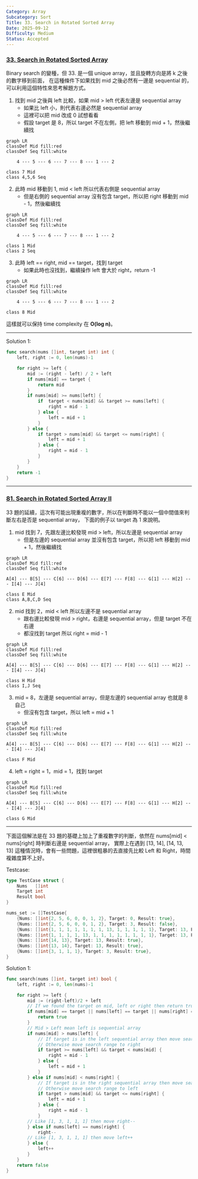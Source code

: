```yaml
---
Category: Array
Subcategory: Sort
Title: 33. Search in Rotated Sorted Array
Date: 2025-09-12
Difficulty: Medium
Status: Accepted
---
```

### [33. Search in Rotated Sorted Array]

Binary search 的變種，但 33. 是一個 unique array，並且旋轉方向是將 k 之後的數字移到前面，
在這種條件下如果找到 mid 之後必然有一邊是 sequential 的，可以利用這個特性來思考解題方式。

1.  找到 mid 之後與 left 比較，如果 mid > left 代表左邊是 sequential array
    -   如果比 left 小，則代表右邊必然是 sequential array
    -   這裡可以把 mid 改成 0 試想看看
	-	假設 target 是 8，所以 target 不在左側，把 left 移動到 mid + 1，然後繼續找

```mermaid
graph LR
classDef Mid fill:red
classDef Seq fill:white

    4 --- 5 --- 6 --- 7 --- 8 --- 1 --- 2

class 7 Mid
class 4,5,6 Seq
```

2.  此時 mid 移動到 1, mid < left 所以代表右側是 sequential array
	-   但是右側的 sequential array 沒有包含 target，所以把 right 移動到 mid - 1，然後繼續找

```mermaid
graph LR
classDef Mid fill:red
classDef Seq fill:white

    4 --- 5 --- 6 --- 7 --- 8 --- 1 --- 2

class 1 Mid
class 2 Seq
```

3.  此時 left == right, mid == target，找到 target
	-   如果此時也沒找到，繼續操作 left 會大於 right，return -1

```mermaid
graph LR
classDef Mid fill:red
classDef Seq fill:white

    4 --- 5 --- 6 --- 7 --- 8 --- 1 --- 2

class 8 Mid
```

這樣就可以保持 time complexity 在 **O(log n)**。

---

Solution 1:
```go
func search(nums []int, target int) int {
	left, right := 0, len(nums)-1

	for right >= left {
		mid := (right - left) / 2 + left
		if nums[mid] == target {
			return mid
		}
		if nums[mid] >= nums[left] {
			if  target < nums[mid] && target >= nums[left] {
				right = mid - 1
			} else {
				left = mid + 1
			}
		} else {
			if target > nums[mid] && target <= nums[right] {
				left = mid + 1
			} else {
				right = mid - 1
			}
		}
	}
	return -1
}
```

---

### [81. Search in Rotated Sorted Array II]

33 題的延續，這次有可能出現重複的數字，所以在判斷時不能以一個中間值來判斷左右是否是 sequential array，
下面的例子以 target 為 1 來說明。

1.	mid 找到 7，先跟左邊比較發現 mid > left，所以左邊是 sequential array
	-	但是左邊的 sequential array 並沒有包含 target，所以把 left 移動到 mid + 1，然後繼續找

```mermaid
graph LR
classDef Mid fill:red
classDef Seq fill:white

A[4] --- B[5] --- C[6] --- D[6] --- E[7] --- F[8] --- G[1] --- H[2] --- I[4] --- J[4]

class E Mid
class A,B,C,D Seq
```

2. mid 找到 2，mid < left 所以左邊不是 sequential array
	-	跟右邊比較發現 mid > right，右邊是 sequential array，但是 target 不在右邊
	-	都沒找到 target 所以 right = mid - 1

```mermaid
graph LR
classDef Mid fill:red
classDef Seq fill:white

A[4] --- B[5] --- C[6] --- D[6] --- E[7] --- F[8] --- G[1] --- H[2] --- I[4] --- J[4]

class H Mid
class I,J Seq
```

3.	mid = 8，左邊是 sequential array，但是左邊的 sequential array 也就是 8 自己
	-	但沒有包含 target，所以 left = mid + 1

```mermaid
graph LR
classDef Mid fill:red
classDef Seq fill:white

A[4] --- B[5] --- C[6] --- D[6] --- E[7] --- F[8] --- G[1] --- H[2] --- I[4] --- J[4]

class F Mid
```

4.	left = right = 1，mid = 1，找到 target

```mermaid
graph LR
classDef Mid fill:red
classDef Seq fill:white

A[4] --- B[5] --- C[6] --- D[6] --- E[7] --- F[8] --- G[1] --- H[2] --- I[4] --- J[4]

class G Mid
```

---

下面這個解法是在 33 題的基礎上加上了重複數字的判斷，依然在 nums[mid] < nums[right] 時判斷右邊是 sequential array，
實際上在遇到 [13, 14], [14, 13, 13] 這種情況時，會有一些問題，這裡很粗暴的去直接先比較 Left 和 Right，時間複雜度算不上好。

Testcase:
```go
type TestCase struct {
	Nums   []int
	Target int
	Result bool
}

nums_set := []TestCase{
	{Nums: []int{2, 5, 6, 0, 0, 1, 2}, Target: 0, Result: true},
	{Nums: []int{2, 5, 6, 0, 0, 1, 2}, Target: 3, Result: false},
	{Nums: []int{1, 1, 1, 1, 1, 1, 1, 13, 1, 1, 1, 1, 1}, Target: 13, Result: true},
	{Nums: []int{1, 1, 1, 1, 13, 1, 1, 1, 1, 1, 1, 1, 1}, Target: 13, Result: true},
	{Nums: []int{14, 13}, Target: 13, Result: true},
	{Nums: []int{13, 14}, Target: 13, Result: true},
	{Nums: []int{3, 1, 1, 1}, Target: 3, Result: true},
}
```

Solution 1:
```go
func search(nums []int, target int) bool {
	left, right := 0, len(nums)-1

	for right >= left {
		mid := (right-left)/2 + left
		// If we found the target on mid, left or right then return true
		if nums[mid] == target || nums[left] == target || nums[right] == target {
			return true
		}
		// Mid > Left mean left is sequential array
		if nums[mid] > nums[left] {
			// If target is in the left sequential array then move search range to left
			// Otherwise move search range to right
			if target >= nums[left] && target < nums[mid] {
				right = mid - 1
			} else {
				left = mid + 1
			}
		} else if nums[mid] < nums[right] {
			// If target is in the right sequential array then move search range to right
			// Otherwise move search range to left
			if target > nums[mid] && target <= nums[right] {
				left = mid + 1
			} else {
				right = mid - 1
			}
		// Like [1, 3, 1, 1, 1] then move right--
		} else if nums[left] == nums[right] {
			right-- 
		// Like [1, 3, 1, 1, 1] then move left++
		} else {
			left++
		}
	}
	return false
}
```

[81. Search in Rotated Sorted Array II]: https://leetcode.com/problems/search-in-rotated-sorted-array-ii/description/

[33. Search in Rotated Sorted Array]: https://leetcode.com/problems/search-in-rotated-sorted-array/description/